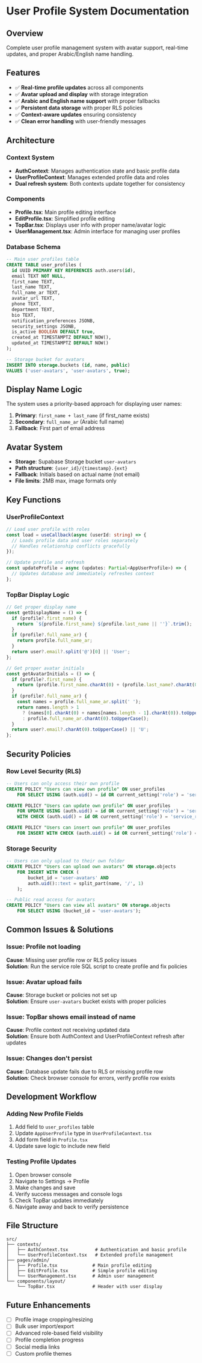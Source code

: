 # User Profile System Documentation

## Overview
Complete user profile management system with avatar support, real-time updates, and proper Arabic/English name handling.

## Features
- ✅ **Real-time profile updates** across all components
- ✅ **Avatar upload and display** with storage integration
- ✅ **Arabic and English name support** with proper fallbacks
- ✅ **Persistent data storage** with proper RLS policies
- ✅ **Context-aware updates** ensuring consistency
- ✅ **Clean error handling** with user-friendly messages

## Architecture

### Context System
- **AuthContext**: Manages authentication state and basic profile data
- **UserProfileContext**: Manages extended profile data and roles
- **Dual refresh system**: Both contexts update together for consistency

### Components
- **Profile.tsx**: Main profile editing interface
- **EditProfile.tsx**: Simplified profile editing
- **TopBar.tsx**: Displays user info with proper name/avatar logic
- **UserManagement.tsx**: Admin interface for managing user profiles

### Database Schema
```sql
-- Main user profiles table
CREATE TABLE user_profiles (
  id UUID PRIMARY KEY REFERENCES auth.users(id),
  email TEXT NOT NULL,
  first_name TEXT,
  last_name TEXT,
  full_name_ar TEXT,
  avatar_url TEXT,
  phone TEXT,
  department TEXT,
  bio TEXT,
  notification_preferences JSONB,
  security_settings JSONB,
  is_active BOOLEAN DEFAULT true,
  created_at TIMESTAMPTZ DEFAULT NOW(),
  updated_at TIMESTAMPTZ DEFAULT NOW()
);

-- Storage bucket for avatars
INSERT INTO storage.buckets (id, name, public) 
VALUES ('user-avatars', 'user-avatars', true);
```

## Display Name Logic
The system uses a priority-based approach for displaying user names:

1. **Primary**: `first_name + last_name` (if first_name exists)
2. **Secondary**: `full_name_ar` (Arabic full name)
3. **Fallback**: First part of email address

## Avatar System
- **Storage**: Supabase Storage bucket `user-avatars`
- **Path structure**: `{user_id}/{timestamp}.{ext}`
- **Fallback**: Initials based on actual name (not email)
- **File limits**: 2MB max, image formats only

## Key Functions

### UserProfileContext
```typescript
// Load user profile with roles
const load = useCallback(async (userId: string) => {
  // Loads profile data and user roles separately
  // Handles relationship conflicts gracefully
});

// Update profile and refresh
const updateProfile = async (updates: Partial<AppUserProfile>) => {
  // Updates database and immediately refreshes context
};
```

### TopBar Display Logic
```typescript
// Get proper display name
const getDisplayName = () => {
  if (profile?.first_name) {
    return `${profile.first_name} ${profile.last_name || ''}`.trim();
  }
  if (profile?.full_name_ar) {
    return profile.full_name_ar;
  }
  return user?.email?.split('@')[0] || 'User';
};

// Get proper avatar initials
const getAvatarInitials = () => {
  if (profile?.first_name) {
    return (profile.first_name.charAt(0) + (profile.last_name?.charAt(0) || '')).toUpperCase();
  }
  if (profile?.full_name_ar) {
    const names = profile.full_name_ar.split(' ');
    return names.length > 1 
      ? (names[0].charAt(0) + names[names.length - 1].charAt(0)).toUpperCase()
      : profile.full_name_ar.charAt(0).toUpperCase();
  }
  return user?.email?.charAt(0).toUpperCase() || 'U';
};
```

## Security Policies

### Row Level Security (RLS)
```sql
-- Users can only access their own profile
CREATE POLICY "Users can view own profile" ON user_profiles
    FOR SELECT USING (auth.uid() = id OR current_setting('role') = 'service_role');

CREATE POLICY "Users can update own profile" ON user_profiles
    FOR UPDATE USING (auth.uid() = id OR current_setting('role') = 'service_role')
    WITH CHECK (auth.uid() = id OR current_setting('role') = 'service_role');

CREATE POLICY "Users can insert own profile" ON user_profiles
    FOR INSERT WITH CHECK (auth.uid() = id OR current_setting('role') = 'service_role');
```

### Storage Security
```sql
-- Users can only upload to their own folder
CREATE POLICY "Users can upload own avatars" ON storage.objects
    FOR INSERT WITH CHECK (
        bucket_id = 'user-avatars' AND
        auth.uid()::text = split_part(name, '/', 1)
    );

-- Public read access for avatars
CREATE POLICY "Users can view all avatars" ON storage.objects
    FOR SELECT USING (bucket_id = 'user-avatars');
```

## Common Issues & Solutions

### Issue: Profile not loading
**Cause**: Missing user profile row or RLS policy issues  
**Solution**: Run the service role SQL script to create profile and fix policies

### Issue: Avatar upload fails
**Cause**: Storage bucket or policies not set up  
**Solution**: Ensure `user-avatars` bucket exists with proper policies

### Issue: TopBar shows email instead of name
**Cause**: Profile context not receiving updated data  
**Solution**: Ensure both AuthContext and UserProfileContext refresh after updates

### Issue: Changes don't persist
**Cause**: Database update fails due to RLS or missing profile row  
**Solution**: Check browser console for errors, verify profile row exists

## Development Workflow

### Adding New Profile Fields
1. Add field to `user_profiles` table
2. Update `AppUserProfile` type in `UserProfileContext.tsx`
3. Add form field in `Profile.tsx`
4. Update save logic to include new field

### Testing Profile Updates
1. Open browser console
2. Navigate to Settings → Profile
3. Make changes and save
4. Verify success messages and console logs
5. Check TopBar updates immediately
6. Navigate away and back to verify persistence

## File Structure
```
src/
├── contexts/
│   ├── AuthContext.tsx          # Authentication and basic profile
│   └── UserProfileContext.tsx   # Extended profile management
├── pages/admin/
│   ├── Profile.tsx             # Main profile editing
│   ├── EditProfile.tsx         # Simple profile editing
│   └── UserManagement.tsx      # Admin user management
└── components/layout/
    └── TopBar.tsx              # Header with user display
```

## Future Enhancements
- [ ] Profile image cropping/resizing
- [ ] Bulk user import/export
- [ ] Advanced role-based field visibility
- [ ] Profile completion progress
- [ ] Social media links
- [ ] Custom profile themes
